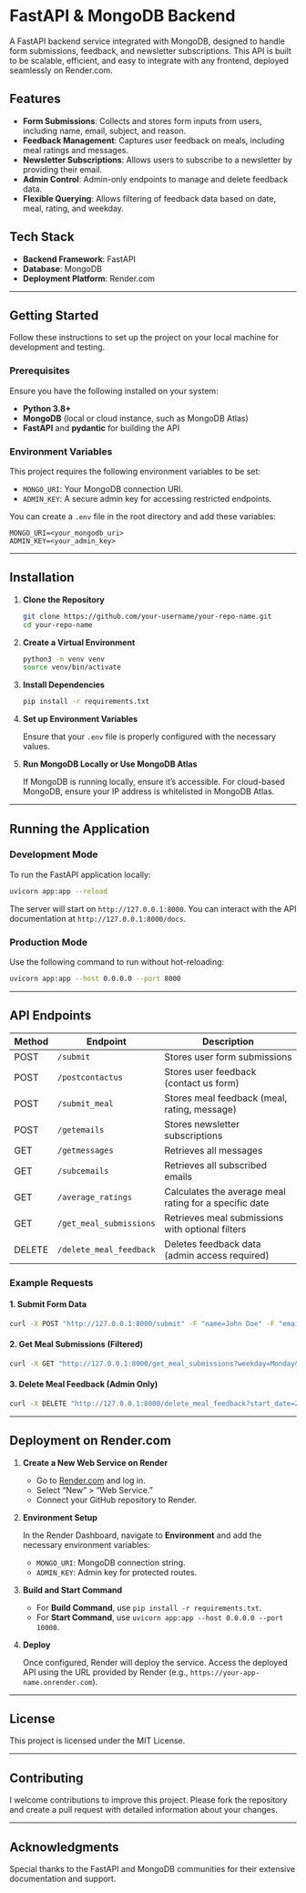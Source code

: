 # FastAPI & MongoDB Backend

A FastAPI backend service integrated with MongoDB, designed to handle form submissions, feedback, and newsletter subscriptions. This API is built to be scalable, efficient, and easy to integrate with any frontend, deployed seamlessly on Render.com.

## Features

- **Form Submissions**: Collects and stores form inputs from users, including name, email, subject, and reason.
- **Feedback Management**: Captures user feedback on meals, including meal ratings and messages.
- **Newsletter Subscriptions**: Allows users to subscribe to a newsletter by providing their email.
- **Admin Control**: Admin-only endpoints to manage and delete feedback data.
- **Flexible Querying**: Allows filtering of feedback data based on date, meal, rating, and weekday.

## Tech Stack

- **Backend Framework**: FastAPI
- **Database**: MongoDB
- **Deployment Platform**: Render.com

---

## Getting Started

Follow these instructions to set up the project on your local machine for development and testing.

### Prerequisites

Ensure you have the following installed on your system:

- **Python 3.8+**
- **MongoDB** (local or cloud instance, such as MongoDB Atlas)
- **FastAPI** and **pydantic** for building the API

### Environment Variables

This project requires the following environment variables to be set:

- `MONGO_URI`: Your MongoDB connection URI.
- `ADMIN_KEY`: A secure admin key for accessing restricted endpoints.

You can create a `.env` file in the root directory and add these variables:

```plaintext
MONGO_URI=<your_mongodb_uri>
ADMIN_KEY=<your_admin_key>
```

---

## Installation

1. **Clone the Repository**

   ```bash
   git clone https://github.com/your-username/your-repo-name.git
   cd your-repo-name
   ```

2. **Create a Virtual Environment**

   ```bash
   python3 -m venv venv
   source venv/bin/activate
   ```

3. **Install Dependencies**

   ```bash
   pip install -r requirements.txt
   ```

4. **Set up Environment Variables**

   Ensure that your `.env` file is properly configured with the necessary values.

5. **Run MongoDB Locally or Use MongoDB Atlas**

   If MongoDB is running locally, ensure it’s accessible. For cloud-based MongoDB, ensure your IP address is whitelisted in MongoDB Atlas.

---

## Running the Application

### Development Mode

To run the FastAPI application locally:

```bash
uvicorn app:app --reload
```

The server will start on `http://127.0.0.1:8000`. You can interact with the API documentation at `http://127.0.0.1:8000/docs`.

### Production Mode

Use the following command to run without hot-reloading:

```bash
uvicorn app:app --host 0.0.0.0 --port 8000
```

---

## API Endpoints

| Method | Endpoint                 | Description                                             |
| ------ | ------------------------- | ------------------------------------------------------- |
| POST   | `/submit`                 | Stores user form submissions                            |
| POST   | `/postcontactus`          | Stores user feedback (contact us form)                  |
| POST   | `/submit_meal`            | Stores meal feedback (meal, rating, message)            |
| POST   | `/getemails`              | Stores newsletter subscriptions                         |
| GET    | `/getmessages`            | Retrieves all messages                                  |
| GET    | `/subcemails`             | Retrieves all subscribed emails                         |
| GET    | `/average_ratings`        | Calculates the average meal rating for a specific date  |
| GET    | `/get_meal_submissions`   | Retrieves meal submissions with optional filters        |
| DELETE | `/delete_meal_feedback`   | Deletes feedback data (admin access required)           |

### Example Requests

#### 1. Submit Form Data

```bash
curl -X POST "http://127.0.0.1:8000/submit" -F "name=John Doe" -F "email=johndoe@example.com" -F "subject=Inquiry" -F "reason=Support"
```

#### 2. Get Meal Submissions (Filtered)

```bash
curl -X GET "http://127.0.0.1:8000/get_meal_submissions?weekday=Monday&meal=lunch"
```

#### 3. Delete Meal Feedback (Admin Only)

```bash
curl -X DELETE "http://127.0.0.1:8000/delete_meal_feedback?start_date=2024-10-01&end_date=2024-10-10" -H "Authorization: Bearer <ADMIN_KEY>"
```

---

## Deployment on Render.com

1. **Create a New Web Service on Render**

   - Go to [Render.com](https://render.com/) and log in.
   - Select “New” > “Web Service.”
   - Connect your GitHub repository to Render.

2. **Environment Setup**

   In the Render Dashboard, navigate to **Environment** and add the necessary environment variables:

   - `MONGO_URI`: MongoDB connection string.
   - `ADMIN_KEY`: Admin key for protected routes.

3. **Build and Start Command**

   - For **Build Command**, use `pip install -r requirements.txt`.
   - For **Start Command**, use `uvicorn app:app --host 0.0.0.0 --port 10000`.

4. **Deploy**

   Once configured, Render will deploy the service. Access the deployed API using the URL provided by Render (e.g., `https://your-app-name.onrender.com`).

---

## License

This project is licensed under the MIT License.

---

## Contributing

I welcome contributions to improve this project. Please fork the repository and create a pull request with detailed information about your changes.

---

## Acknowledgments

Special thanks to the FastAPI and MongoDB communities for their extensive documentation and support.
